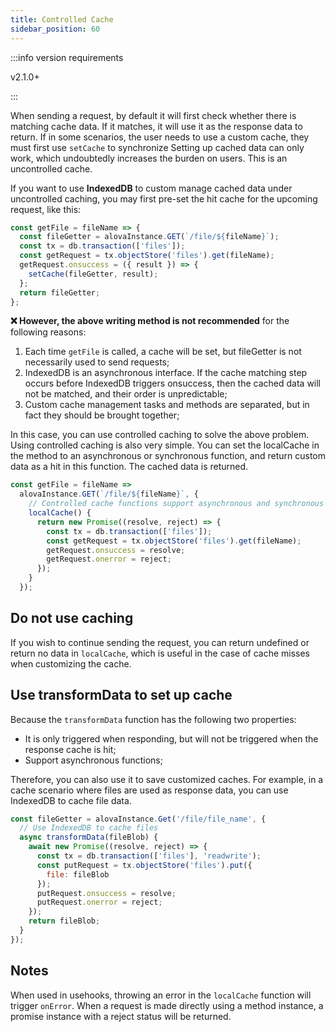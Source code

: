 ```yaml
---
title: Controlled Cache
sidebar_position: 60
---
```


:::info version requirements

v2.1.0+

:::

When sending a request, by default it will first check whether there is matching cache data. If it matches, it will use it as the response data to return. If in some scenarios, the user needs to use a custom cache, they must first use `setCache` to synchronize Setting up cached data can only work, which undoubtedly increases the burden on users. This is an uncontrolled cache.

If you want to use **IndexedDB** to custom manage cached data under uncontrolled caching, you may first pre-set the hit cache for the upcoming request, like this:

```javascript
const getFile = fileName => {
  const fileGetter = alovaInstance.GET(`/file/${fileName}`);
  const tx = db.transaction(['files']);
  const getRequest = tx.objectStore('files').get(fileName);
  getRequest.onsuccess = ({ result }) => {
    setCache(fileGetter, result);
  };
  return fileGetter;
};
```

**❌ However, the above writing method is not recommended** for the following reasons:

1. Each time `getFile` is called, a cache will be set, but fileGetter is not necessarily used to send requests;
2. IndexedDB is an asynchronous interface. If the cache matching step occurs before IndexedDB triggers onsuccess, then the cached data will not be matched, and their order is unpredictable;
3. Custom cache management tasks and methods are separated, but in fact they should be brought together;

In this case, you can use controlled caching to solve the above problem. Using controlled caching is also very simple. You can set the localCache in the method to an asynchronous or synchronous function, and return custom data as a hit in this function. The cached data is returned.

```javascript
const getFile = fileName =>
  alovaInstance.GET(`/file/${fileName}`, {
    // Controlled cache functions support asynchronous and synchronous functions
    localCache() {
      return new Promise((resolve, reject) => {
        const tx = db.transaction(['files']);
        const getRequest = tx.objectStore('files').get(fileName);
        getRequest.onsuccess = resolve;
        getRequest.onerror = reject;
      });
    }
  });
```

## Do not use caching

If you wish to continue sending the request, you can return undefined or return no data in `localCache`, which is useful in the case of cache misses when customizing the cache.

## Use transformData to set up cache

Because the `transformData` function has the following two properties:

- It is only triggered when responding, but will not be triggered when the response cache is hit;
- Support asynchronous functions;

Therefore, you can also use it to save customized caches. For example, in a cache scenario where files are used as response data, you can use IndexedDB to cache file data.

```javascript
const fileGetter = alovaInstance.Get('/file/file_name', {
  // Use IndexedDB to cache files
  async transformData(fileBlob) {
    await new Promise((resolve, reject) => {
      const tx = db.transaction(['files'], 'readwrite');
      const putRequest = tx.objectStore('files').put({
        file: fileBlob
      });
      putRequest.onsuccess = resolve;
      putRequest.onerror = reject;
    });
    return fileBlob;
  }
});
```

## Notes

When used in usehooks, throwing an error in the `localCache` function will trigger `onError`. When a request is made directly using a method instance, a promise instance with a reject status will be returned.
